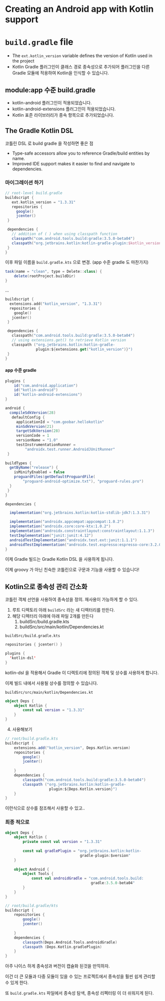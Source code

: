 # Creating an Android app with Kotlin support

# `build.gradle` file

- The `ext.kotlin_version` variable defines the version of Kotlin used in the project
- Kotlin Gradle 플러그인이 클래스 경로 종속성으로 추가되어 플러그인을 다른 Gradle 모듈에 적용하여 Kotlin을 인식할 수 있습니다.

## module:app 수준 build.gradle

- kotlin-android 플러그인이 적용되었습니다.
- kotlin-android-extensions 플러그인이 적용되었습니다.
- Kotlin 표준 라이브러리가 종속 항목으로 추가되었습니다.

## The Gradle Kotlin DSL

코틀린 DSL 로 build gradle 을 작성하면 좋은 점

- Type-safe accessors allow you to reference Gradle/build entities by name.
- Improved IDE support makes it easier to find and navigate to dependencies.

### 마이그레이션 하기

```groovy
// root-level build.gradle
buildscript {
   ext.kotlin_version = "1.3.31"
   repositories {
     google()
     jcenter()
 }

 dependencies {
   // addition of ( ) when using classpath function
   classpath("com.android.tools.build:gradle:3.5.0-beta04")
   classpath("org.jetbrains.kotlin:kotlin-gradle-plugin:$kotlin_version")
 }
}
```

이후 파일 이름을 `build.gradle.kts` 으로 변경. (app 수준 gradle 도 마찬가지)

```groovy
task(name = "clean", type = Delete::class) {
    delete(rootProject.buildDir)
}
```

...

```kotlin
buildscript {
  extensions.add("kotlin_version", "1.3.31")
  repositories {
    google()
   jcenter()
 }

 dependencies {
   classpath("com.android.tools.build:gradle:3.5.0-beta04")
   // using extensions.get() to retrieve Kotlin version
   classpath ("org.jetbrains.kotlin:kotlin-gradle-
              plugin:${extensions.get("kotlin_version")}")
 }
}
```

#### app 수준 gradle

```groovy
plugins {
    id("com.android.application")
    id("kotlin-android")
    id("kotlin-android-extensions")
}
```

```groovy
android {
  compileSdkVersion(28)
   defaultConfig {
     applicationId = "com.goobar.hellokotlin"
     minSdkVersion(21)
     targetSdkVersion(28)
     versionCode = 1
     versionName = "1.0"
     testInstrumentationRunner = 
         "androidx.test.runner.AndroidJUnitRunner"
 }
 
buildTypes {
  getByName("release") {
    isMinifyEnabled = false
    proguardFiles(getDefaultProguardFile(
        "proguard-android-optimize.txt"), "proguard-rules.pro")
  }
 }
}
```

```groovy
dependencies {

  implementation("org.jetbrains.kotlin:kotlin-stdlib-jdk7:1.3.31")

  implementation("androidx.appcompat:appcompat:1.0.2")
  implementation("androidx.core:core-ktx:1.0.2")
  implementation("androidx.constraintlayout:constraintlayout:1.1.3")
  testImplementation("junit:junit:4.12")
  androidTestImplementation("androidx.test.ext:junit:1.1.1")
  androidTestImplementation("androidx.test.espresso:espresso-core:3.2.0")
}
```

이제 Gradle 빌드는 Gradle Kotlin DSL 을 사용하게 됩니다.

이제 groovy 가 아닌 친숙한 코틀린으로 구문과 기능을 사용할 수 있습니다!

## Kotlin으로 종속성 관리 간소화

코틀린 객체 선언을 사용하여 종속성을 정의. 재사용이 가능하게 할 수 있다.

1. 루트 디렉토리 아래 `buildSrc` 라는 새 디렉터리를 만든다.
2. 해당 디렉터리 아래에 아래 파일 2개를 만든다
   1. buildSrc/build.gradle.kts
   2. buildSrc/src/main/kotlin/Dependencies.kt

`buildSrc/build.gradle.kts`

```kotlin
repositories { jcenter() }

plugins {
  'kotlin-dsl'
}
```

kotlin-dsl 을 적용해서 Gradle 이 디렉토리에 정의된 객체 및 상수를 사용하게 합니다.

이제 빌드 내에서 사용될 상수를 정의할 수 있습니다.

`buildSrc/src/main/kotlin/Dependencies.kt`

```kotlin
object Deps {
    object Kotlin {
        const val version = "1.3.31"
    }
}
```

4. 사용해보기

```groovy
// root/build.gradle.kts
buildscript {
    extensions.add("kotlin_version", Deps.Kotlin.version)
    repositories {
        google()
        jcenter()
        
    }
    dependencies {
        classpath("com.android.tools.build:gradle:3.5.0-beta04")
        classpath ("org.jetbrains.kotlin:kotlin-gradle-
                    plugin:${Deps.Kotlin.version}")
    }
}
```

이런식으로 상수를 참조해서 사용할 수 있고..

### 최종 적으로

```kotlin
object Deps {
    object Kotlin {
        private const val version = "1.3.31"
        
        const val gradlePlugin = "org.jetbrains.kotlin:kotlin-
                                  gradle-plugin:$version"
    }
    
    object Android {
        object Tools {
            const val androidGradle = "com.android.tools.build:
                                       gradle:3.5.0-beta04"
        }
    }
}
```

```groovy
// root/build.gradle/kts
buildscript {
    repositories {
        google()
        jcenter()
        
    }
    dependencies {
        classpath(Deps.Android.Tools.androidGradle)
        classpath (Deps.Kotlin.gradlePlugin)
    }
}
```

아주 나이스 하게 종속성과 버전이 캡슐화 된것을 만끽하자.

이건 더 큰 모듈과 다중 모듈이 있을 수 있는 프로젝트에서 종속성을 훨씬 쉽게 관리할 수 있게 한다.

또 `build.gradle.kts` 파일에서 종속성 탐색, 종속성 리펙터링 이 더 쉬워지게 된다.

